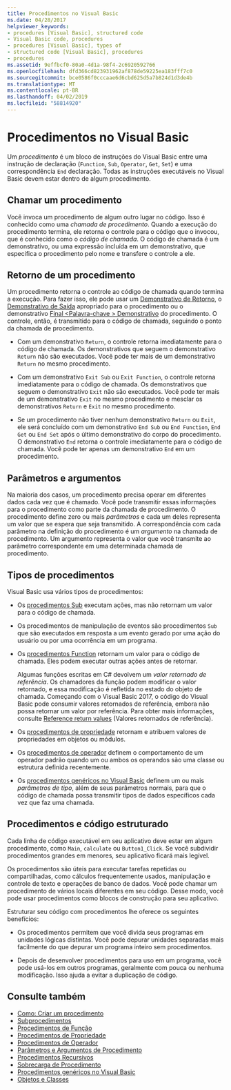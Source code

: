 ```yaml
---
title: Procedimentos no Visual Basic
ms.date: 04/28/2017
helpviewer_keywords:
- procedures [Visual Basic], structured code
- Visual Basic code, procedures
- procedures [Visual Basic], types of
- structured code [Visual Basic], procedures
- procedures
ms.assetid: 9effbcf0-80a0-4d1a-98f4-2c6920592766
ms.openlocfilehash: dfd366cd823931962af878de59225ea183fff7c0
ms.sourcegitcommit: bce0586f0cccaae6d6cbd625d5a7b824d1d3de4b
ms.translationtype: MT
ms.contentlocale: pt-BR
ms.lasthandoff: 04/02/2019
ms.locfileid: "58814920"
---
```

# <a name="procedures-in-visual-basic"></a>Procedimentos no Visual Basic
Um *procedimento* é um bloco de instruções do Visual Basic entre uma instrução de declaração (`Function`, `Sub`, `Operator`, `Get`, `Set`) e uma correspondência `End` declaração. Todas as instruções executáveis no Visual Basic devem estar dentro de algum procedimento.  
  
## <a name="calling-a-procedure"></a>Chamar um procedimento  
 Você invoca um procedimento de algum outro lugar no código. Isso é conhecido como uma *chamada de procedimento*. Quando a execução do procedimento termina, ele retorna o controle para o código que o invocou, que é conhecido como o *código de chamada*. O código de chamada é um demonstrativo, ou uma expressão incluída em um demonstrativo, que especifica o procedimento pelo nome e transfere o controle a ele.  
  
## <a name="returning-from-a-procedure"></a>Retorno de um procedimento  
 Um procedimento retorna o controle ao código de chamada quando termina a execução. Para fazer isso, ele pode usar um [Demonstrativo de Retorno](../../../../visual-basic/language-reference/statements/return-statement.md), o [Demonstrativo de Saída](../../../../visual-basic/language-reference/statements/exit-statement.md) apropriado para o procedimento ou o demonstrativo [Final \<Palavra-chave > Demonstrativo](../../../../visual-basic/language-reference/statements/end-keyword-statement.md) do procedimento. O controle, então, é transmitido para o código de chamada, seguindo o ponto da chamada de procedimento.  
  
-   Com um demonstrativo `Return`, o controle retorna imediatamente para o código de chamada. Os demonstrativos que seguem o demonstrativo `Return` não são executados. Você pode ter mais de um demonstrativo `Return` no mesmo procedimento.  
  
-   Com um demonstrativo `Exit Sub` ou `Exit Function`, o controle retorna imediatamente para o código de chamada. Os demonstrativos que seguem o demonstrativo `Exit` não são executados. Você pode ter mais de um demonstrativo `Exit` no mesmo procedimento e mesclar os demonstrativos `Return` e `Exit` no mesmo procedimento.  
  
-   Se um procedimento não tiver nenhum demonstrativo `Return` ou `Exit`, ele será concluído com um demonstrativo `End Sub` ou `End Function`, `End Get` ou `End Set` após o último demonstrativo do corpo do procedimento. O demonstrativo `End` retorna o controle imediatamente para o código de chamada. Você pode ter apenas um demonstrativo `End` em um procedimento.  
  
## <a name="parameters-and-arguments"></a>Parâmetros e argumentos  
 Na maioria dos casos, um procedimento precisa operar em diferentes dados cada vez que é chamado. Você pode transmitir essas informações para o procedimento como parte da chamada de procedimento. O procedimento define zero ou mais *parâmetros* e cada um deles representa um valor que se espera que seja transmitido. A correspondência com cada parâmetro na definição do procedimento é um *argumento* na chamada de procedimento. Um argumento representa o valor que você transmite ao parâmetro correspondente em uma determinada chamada de procedimento.  
  
## <a name="types-of-procedures"></a>Tipos de procedimentos  
 Visual Basic usa vários tipos de procedimentos:  
  
-   Os [procedimentos Sub](./sub-procedures.md) executam ações, mas não retornam um valor para o código de chamada.  
  
-   Os procedimentos de manipulação de eventos são procedimentos `Sub` que são executados em resposta a um evento gerado por uma ação do usuário ou por uma ocorrência em um programa.  
  
-   Os [procedimentos Function](./function-procedures.md) retornam um valor para o código de chamada. Eles podem executar outras ações antes de retornar.

    Algumas funções escritas em C# devolvem um *valor retornado de referência*. Os chamadores da função podem modificar o valor retornado, e essa modificação é refletida no estado do objeto de chamada. Começando com o Visual Basic 2017, o código do Visual Basic pode consumir valores retornados de referência, embora não possa retornar um valor por referência. Para obter mais informações, consulte [Reference return values](ref-return-values.md) (Valores retornados de referência).
  
-   Os [procedimentos de propriedade](./property-procedures.md) retornam e atribuem valores de propriedades em objetos ou módulos.  
  
-   Os [procedimentos de operador](./operator-procedures.md) definem o comportamento de um operador padrão quando um ou ambos os operandos são uma classe ou estrutura definida recentemente.  
  
-   Os [procedimentos genéricos no Visual Basic](../../../../visual-basic/programming-guide/language-features/data-types/generic-procedures.md) definem um ou mais *parâmetros de tipo*, além de seus parâmetros normais, para que o código de chamada possa transmitir tipos de dados específicos cada vez que faz uma chamada.  
  
## <a name="procedures-and-structured-code"></a>Procedimentos e código estruturado  
 Cada linha de código executável em seu aplicativo deve estar em algum procedimento, como `Main`, `calculate` ou `Button1_Click`. Se você subdividir procedimentos grandes em menores, seu aplicativo ficará mais legível.  
  
 Os procedimentos são úteis para executar tarefas repetidas ou compartilhadas, como cálculos frequentemente usados, manipulação e controle de texto e operações de banco de dados. Você pode chamar um procedimento de vários locais diferentes em seu código. Desse modo, você pode usar procedimentos como blocos de construção para seu aplicativo.  
  
 Estruturar seu código com procedimentos lhe oferece os seguintes benefícios:  
  
-   Os procedimentos permitem que você divida seus programas em unidades lógicas distintas. Você pode depurar unidades separadas mais facilmente do que depurar um programa inteiro sem procedimentos.  
  
-   Depois de desenvolver procedimentos para uso em um programa, você pode usá-los em outros programas, geralmente com pouca ou nenhuma modificação. Isso ajuda a evitar a duplicação de código.  
  
## <a name="see-also"></a>Consulte também

- [Como: Criar um procedimento](./how-to-create-a-procedure.md)
- [Subprocedimentos](./sub-procedures.md)
- [Procedimentos de Função](./function-procedures.md)
- [Procedimentos de Propriedade](./property-procedures.md)
- [Procedimentos de Operador](./operator-procedures.md)
- [Parâmetros e Argumentos de Procedimento](./procedure-parameters-and-arguments.md)
- [Procedimentos Recursivos](./recursive-procedures.md)
- [Sobrecarga de Procedimento](./procedure-overloading.md)
- [Procedimentos genéricos no Visual Basic](../../../../visual-basic/programming-guide/language-features/data-types/generic-procedures.md)
- [Objetos e Classes](../../../../visual-basic/programming-guide/language-features/objects-and-classes/index.md)
